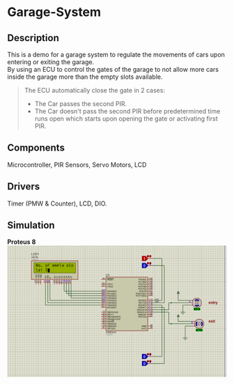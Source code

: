 # Garage-System

## Description
This is a demo for a garage system to regulate the movements of cars upon entering or exiting the garage.
<br/>
By using an ECU to control the gates of the garage to not allow more cars inside the garage more than the empty slots available.
<br/>
> The ECU automatically close the gate in 2 cases: 
> - The Car passes the second PIR.
> - The Car doesn't pass the second PIR before predetermined time runs open which starts upon opening the gate or activating first PIR.

## Components
Microcontroller, PIR Sensors, Servo Motors, LCD

## Drivers
Timer (PMW & Counter), LCD, DIO.

## Simulation
**Proteus 8**
<br/>
![Proteus simulation](https://github.com/Mahmoud-Abd-Elghany/Garage-System/blob/master/sim.png)
